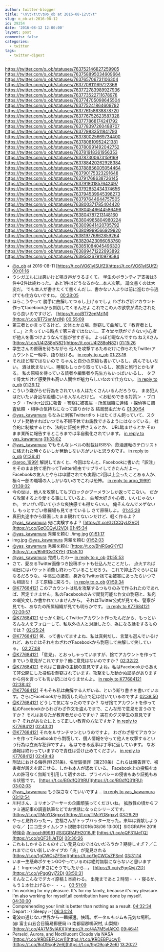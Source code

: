 ```yaml
---
author: twitter-blogger
title: "\n\t\t\t\t@o_ob at 2016-08-12\t\t"
slug: o_ob-at-2016-08-12
id: 29254
date: '2016-08-12 12:00:00'
layout: post
comments: false
categories:
  - twitter
tags:
  - twitter-digest
---
```


https://twitter.com/o_ob/statuses/763752146827259905 https://twitter.com/o_ob/statuses/763758895034609664 https://twitter.com/o_ob/statuses/763765706731106304 https://twitter.com/o_ob/statuses/763770811169722368 https://twitter.com/o_ob/statuses/763772783989927936 https://twitter.com/o_ob/statuses/763773522711678978 https://twitter.com/o_ob/statuses/763774705098645504 https://twitter.com/o_ob/statuses/763775241864609792 https://twitter.com/o_ob/statuses/763776158638878720 https://twitter.com/o_ob/statuses/763776752623587328 https://twitter.com/o_ob/statuses/763777868174241792 https://twitter.com/o_ob/statuses/763778397260488707 https://twitter.com/o_ob/statuses/763779833511841793 https://twitter.com/o_ob/statuses/763780025669734400 https://twitter.com/o_ob/statuses/763780810952421381 https://twitter.com/o_ob/statuses/763780991492042752 https://twitter.com/o_ob/statuses/763781918361956353 https://twitter.com/o_ob/statuses/763787300673159169 https://twitter.com/o_ob/statuses/763788420262928384 https://twitter.com/o_ob/statuses/763788856005054464 https://twitter.com/o_ob/statuses/763790175323291648 https://twitter.com/o_ob/statuses/763791768638726145 https://twitter.com/o_ob/statuses/763791801857642497 https://twitter.com/o_ob/statuses/763792852434374656 https://twitter.com/o_ob/statuses/763794539945398273 https://twitter.com/o_ob/statuses/763797644644757505 https://twitter.com/o_ob/statuses/763800371785404420 https://twitter.com/o_ob/statuses/763804546644586496 https://twitter.com/o_ob/statuses/763804787213148160 https://twitter.com/o_ob/statuses/763804985804980224 https://twitter.com/o_ob/statuses/763809841420705792 https://twitter.com/o_ob/statuses/763809999566929920 https://twitter.com/o_ob/statuses/763819776862859264 https://twitter.com/o_ob/statuses/763820423096053760 https://twitter.com/o_ob/statuses/763851084045496320 https://twitter.com/o_ob/statuses/763899471222693892 https://twitter.com/o_ob/statuses/763953267910979584  

*   [@o_ob](https://twitter.com/o_ob) at 2016-08-11 [https://t.co/VO61yISUf2](https://t.co/VO61yISUf2) [00:01:16](https://twitter.com/o_ob/statuses/763752146827259905)
*   ウシガエルには悪いけど鳴き声がうるさくて。 学生のボランティア支援は3件中2件は終わった。 あと1件はどうなるかな…本人次第。 論文書くのは大変だ。 でも本人が書きたくて書くんだし、書かない人よりは前に進むから逃げても仕方ないですね。 [00:28:05](https://twitter.com/o_ob/statuses/763758895034609664)
*   ほらこうやって 勝手に曲解してつるし上げるでしょ わざわざ新アカウント作ってfacebookから剽窃してくるんだよ これでこの人の欲求が満たされたなら良いのですけど。 [https://t.co/BT72enMzIN](https://t.co/BT72enMzIN) [00:55:09](https://twitter.com/o_ob/statuses/763765706731106304)
*   第三者とか言ってるけど、文体とか立場、剽窃して曲解して「教育者として...」と言っている時点で第三者ではないし、正々堂々話ができない小心者が他人を傷つけようなんて脇が甘すぎる。 よっぽど暇なんですね ねえKさん [https://t.co/U4I288pN82](https://t.co/U4I288pN82) [01:15:26](https://twitter.com/o_ob/statuses/763770811169722368)
*   学生さんの原稿を待ちながら 他人を攻撃するためだけに作られたTwitterアカウントに一晩中、語り続ける。 [in reply to o_ob](https://twitter.com/o_ob/statuses/763770811169722368) [01:23:16](https://twitter.com/o_ob/statuses/763772783989927936)
*   それほど暇ではないので ちゃんと自分の原稿も書いているし、病んでもいない。 酒は飲まないし、睡眠もしっかり取っているし、家族と旅行とかもする。 私の原稿を待っている読者や編集者や先生方もいっぱいいるし、 タフで骨太だけど感受性も高い人間性が魅力らしいなので仕方ない。 [in reply to o_ob](https://twitter.com/o_ob/statuses/763772783989927936) [01:26:12](https://twitter.com/o_ob/statuses/763773522711678978)
*   こういう嫌がらせ行為をされている人はたくさんいるんだろうな。 まあ犯人はだいたい身近な距離にいる人なんだけど。 ＜お勧めできる対策＞ ・ブロック ・Twitter公式に報告 ・警察に被害届 ・所属組織に連絡 ・探偵等に調査依頼 ・相手の気持ちになって語りかける 結局弱虫だから [01:30:54](https://twitter.com/o_ob/statuses/763774705098645504)
*   [@yas_kawamura](https://twitter.com/yas_kawamura) ちなみに刺客Twitterボットはたくさん飼っていて、スクリプト発動すればいつでも不眠不休でお説教できるようにはなっている。 社会的に制裁するとか、法的に証拠を押さえるとか、 URL踏ませるとか そのまま某所に報告するところまでは半自動化されています。 [in reply to yas_kawamura](https://twitter.com/yas_kawamura/statuses/763773711212093440) [01:33:02](https://twitter.com/o_ob/statuses/763775241864609792)
*   [@yas_kawamura](https://twitter.com/yas_kawamura) でもそんなレベルの制裁はISISや、飲酒運転のテロリストに絡まれた時ぐらいしか発動しない方がいいと思うのです。 [in reply to o_ob](https://twitter.com/o_ob/statuses/763775241864609792) [01:36:41](https://twitter.com/o_ob/statuses/763776158638878720)
*   [@aroo_19991](https://twitter.com/aroo_19991) 解説しておくと、今回はなんと、Facebookに書いた「訳注」をそのまま捨て垢作ってTwitter経由でリプライしてきたんだよー。 Facebookの友人とやらは申請されても実際に2回以上会ったことある人か、極々一部の職場の人しかいないのでこれは恐怖。 [in reply to aroo_19991](https://twitter.com/aroo_19991/statuses/763776190620377088) [01:39:02](https://twitter.com/o_ob/statuses/763776752623587328)
*   今の世は、他人を攻撃してもブロックかブーメランしか返ってこない。 だから攻撃するより愛する事にしているよ。 曲解大好き小心者、いいじゃないか。 せいぜい叩いて小さな爽快感でも得たらいい。 俺そんなんでメゲないし もっとすごい修羅場も見てきているし さて原稿しよ。 [01:43:28](https://twitter.com/o_ob/statuses/763777868174241792)
*   真田丸途中から録画したまま観れてないンだけど、軽く作るよ？ [@yas_kawamura](https://twitter.com/yas_kawamura) 宛に実験するよ？ [https://t.co/GzCCQyU2VO](https://t.co/GzCCQyU2VO) [01:45:34](https://twitter.com/o_ob/statuses/763778397260488707)
*   [@yas_kawamura](https://twitter.com/yas_kawamura) 秀頼を頼む ./img.jpg [01:51:17](https://twitter.com/o_ob/statuses/763779833511841793)
*   img.jpg [@yas_kawamura](https://twitter.com/yas_kawamura) 秀頼を頼む [01:52:03](https://twitter.com/o_ob/statuses/763780025669734400)
*   [@yas_kawamura](https://twitter.com/yas_kawamura) 秀頼を頼む [https://t.co/BhIRGsGKYE](https://t.co/BhIRGsGKYE) [01:55:10](https://twitter.com/o_ob/statuses/763780810952421381)
*   [@yas_kawamura](https://twitter.com/yas_kawamura) 完成したわー [in reply to o_ob](https://twitter.com/o_ob/statuses/763780810952421381) [01:55:53](https://twitter.com/o_ob/statuses/763780991492042752)
*   さて、愛あるTwitter画像つき投稿ボットも仕込んだことだし、 点火すれば明日にはパケット消費し終わっていることだろう。 これで抑止力ぐらいにはなるだろうな。 中高生の諸君、身近なTwitter捨て垢被害にあったらいつでも相談な！ さて原稿に戻ろう。 [in reply to o_ob](https://twitter.com/o_ob/statuses/763778397260488707) [01:59:34](https://twitter.com/o_ob/statuses/763781918361956353)
*   [@K77684121](https://twitter.com/K77684121) このアカウントは私を攻撃するつもりのみで作られたのであれば、否定できません。私のFacebookのみで閲覧可能な作文の剽窃と、私宛の嘲笑文しか書かれていませんから。 それはTwitter公式が見ても、警察が見ても、あなたの所属組織が見ても明らかです。 [in reply to K77684121](https://twitter.com/K77684121/statuses/763757696340197378) [02:20:57](https://twitter.com/o_ob/statuses/763787300673159169)
*   [@K77684121](https://twitter.com/K77684121) せっかく新しくTwitterアカウント作ったんだから、もっといろんな人をフォローして、私以外の人と対話したり、為になる話をするものでは？ [02:25:24](https://twitter.com/o_ob/statuses/763788420262928384)
*   [@K77684121](https://twitter.com/K77684121) 笑、って書いてますよね、私は真剣だし、言葉も選んでいるけれど、あなたはそれをわざわざFacebookから剽窃して曲解して笑している。 [02:27:08](https://twitter.com/o_ob/statuses/763788856005054464)
*   [@K77684121](https://twitter.com/K77684121) 「意見」、とおっしゃっていますが、捨てアカウントを作ってまでいう意見がこれですか？他に意見はないのですか？ [02:32:22](https://twitter.com/o_ob/statuses/763790175323291648)
*   [@K77684121](https://twitter.com/K77684121) それはご自身の主観の意見ですよね。私はFacebookからあえて非公開にした投稿を剽窃されています。攻撃をした動かぬ証拠がありますから何を言っても言い訳にはなりませんよ。 [in reply to K77684121](https://twitter.com/K77684121/statuses/763791071683805184) [02:38:42](https://twitter.com/o_ob/statuses/763791768638726145)
*   [@K77684121](https://twitter.com/K77684121) そもそも私は曲解する人がいる、という断り書きを書いています。さらにFacebookから剽窃した時点で足は付いているのですよ [02:38:50](https://twitter.com/o_ob/statuses/763791801857642497)
*   [@K77684121](https://twitter.com/K77684121) どうして気になったのですか？ なぜ捨てアカウントを作って私のFacebookからわざわざ作文を盗んでまで、こんな形で意見を言うのですか？ それはあなたが教育者だからですか？ 実在のグズ学生の意見ですか？ それがあなたにとって正しい教育の方法ですか？ [in reply to K77684121](https://twitter.com/K77684121/statuses/763791071683805184) [02:43:01](https://twitter.com/o_ob/statuses/763792852434374656)
*   [@K77684121](https://twitter.com/K77684121) それをルサンチマンというのですよ。 わざわざ捨てアカウントを作ってFacebookから剽窃して、個人情報を守って他人を攻撃するという行為は立派な犯罪ですよ。 私はできる返事は丁寧に返しています。 なお通報は終わっていますので責任は受け止めてください。 [in reply to K77684121](https://twitter.com/K77684121/statuses/763793729538756608) [02:49:43](https://twitter.com/o_ob/statuses/763794539945398273)
*   刑法における侮辱罪(231条)、名誉毀損罪（第230条）これらは親告罪で、被害者が訴えを起こせる、しかも本人が認めている。 Facebook上の投稿を本人の許可なく無断で引用して晒すのは、プライバシーの侵害もあり証拠もある状態です。 [https://t.co/BGdfQ31tRU](https://t.co/BGdfQ31tRU) [03:02:03](https://twitter.com/o_ob/statuses/763797644644757505)
*   [@yas_kawamura](https://twitter.com/yas_kawamura) もう探さなくていいですよ... [in reply to yas_kawamura](https://twitter.com/yas_kawamura/statuses/763797911163379712) [03:12:54](https://twitter.com/o_ob/statuses/763800371785404420)
*   川村さん、ミリオンアーサーの企画頑張ってくださいね。 拡散性の頃からファミ通記事の調査執筆などでお世話になったシリーズです。 [https://t.co/TMcYD8rgxv](https://t.co/TMcYD8rgxv) [03:29:29](https://twitter.com/o_ob/statuses/763804546644586496)
*   やっと見終わったー。立福さんがトップバッターだった。来年は貢献しようかな／【ニコ生タイムシフト視聴中(2016/08/06 13:00)】SIGGRAPH 2016 勉強会 [#nicoch99991](https://twitter.com/search?q=%23nicoch99991&src=hash) [#SIGGRAPH2016JP](https://twitter.com/search?q=%23SIGGRAPH2016JP&src=hash) [https://t.co/oQF31lJeTQ](https://t.co/oQF31lJeTQ) [03:30:26](https://twitter.com/o_ob/statuses/763804787213148160)
*   これもしかするとものすごい発見なのではないだろうか？期待しすぎ？／これまでにない新しいタイプの「炎」が発見される [https://t.co/1gCWCsZFSm](https://t.co/1gCWCsZFSm) [03:31:14](https://twitter.com/o_ob/statuses/763804985804980224)
*   いま一生懸命ポケモンGOやっているのは絶対無駄にならないと思いますよ！ Ingressがまさにそうでしたから...。 [https://t.co/yPggQyj72D](https://t.co/yPggQyj72D) [03:50:31](https://twitter.com/o_ob/statuses/763809841420705792)
*   そんなこんなでデカイ原稿１本終わる。 出発まであと２時間・・・寝るか、もう１本仕上げるか・・・。 [03:51:09](https://twitter.com/o_ob/statuses/763809999566929920)
*   I'm working for my pleasure. It's for my family, because it's my pleasure. I'm also working for myself,all contribution have done by myself. [04:30:00](https://twitter.com/o_ob/statuses/763819776862859264)
*   Comprehending your limit is better than nothing as a result. [04:32:34](https://twitter.com/o_ob/statuses/763820423096053760)
*   Depart :-) Sleepy :-( [06:34:24](https://twitter.com/o_ob/statuses/763851084045496320)
*   電波の通じない世界から一瞬帰還。快晴。ポータルもジムも元気な場所。 (@ 富士山五合目簡易郵便局 in 南都留郡鳴沢村, 山梨県) [https://t.co/4A7M5vIAKX](https://t.co/4A7M5vIAKX) [09:46:41](https://twitter.com/o_ob/statuses/763899471222693892)
*   Perseid, Aurora, and Noctilucent Clouds via NASA [https://t.co/KRDEBFUcw1](https://t.co/KRDEBFUcw1) [https://t.co/9pO9cgF2e6](https://t.co/9pO9cgF2e6) [13:20:27](https://twitter.com/o_ob/statuses/763953267910979584)